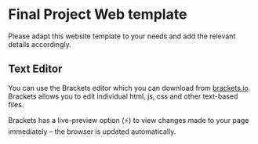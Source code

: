 # Final Project Web template

Please adapt this website template to your needs and add the relevant details accordingly.


## Text Editor

You can use the Brackets editor which you can download from [brackets.io](http://brackets.io/). Brackets allows you to edit individual html, js, css and other text-based files.

Brackets has a live-preview option (⚡) to view changes made to your page immediately – the browser is updated automatically.

